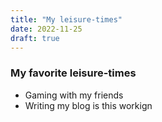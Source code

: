 ```yaml
---
title: "My leisure-times"
date: 2022-11-25
draft: true
---
```

### My favorite leisure-times
* Gaming with my friends
* Writing my blog
is this workign 

